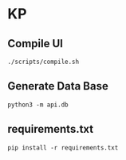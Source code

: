 # KP

## Compile UI

```./scripts/compile.sh```

## Generate Data Base

```python3 -m api.db```

## requirements.txt

```pip install -r requirements.txt```